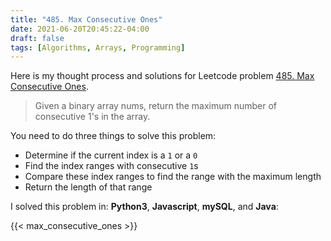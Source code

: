 ```yaml
---
title: "485. Max Consecutive Ones"
date: 2021-06-20T20:45:22-04:00
draft: false
tags: [Algorithms, Arrays, Programming]
---
```


Here is my thought process and solutions for Leetcode problem [485. Max Consecutive Ones](https://leetcode.com/problems/max-consecutive-ones). 

> Given a binary array nums, return the maximum number of consecutive 1's in the array.

You need to do three things to solve this problem:
* Determine if the current index is a `1` or a `0`
* Find the index ranges with consecutive `1`s
* Compare these index ranges to find the range with the maximum length
* Return the length of that range

I solved this problem in: **Python3**, **Javascript**, **mySQL**, and **Java**:

{{< max_consecutive_ones >}}